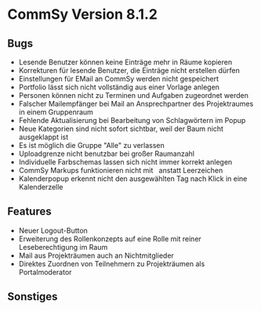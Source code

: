 CommSy Version 8.1.2
===================

Bugs
--------------------
- Lesende Benutzer können keine Einträge mehr in Räume kopieren
- Korrekturen für lesende Benutzer, die Einträge nicht erstellen dürfen
- Einstellungen für EMail an CommSy werden nicht gespeichert
- Portfolio lässt sich nicht vollständig aus einer Vorlage anlegen
- Personen können nicht zu Terminen und Aufgaben zugeordnet werden
- Falscher Mailempfänger bei Mail an Ansprechpartner des Projektraumes in einem Gruppenraum
- Fehlende Aktualisierung bei Bearbeitung von Schlagwörtern im Popup
- Neue Kategorien sind nicht sofort sichtbar, weil der Baum nicht ausgeklappt ist
- Es ist möglich die Gruppe "Alle" zu verlassen
- Uploadgrenze nicht benutzbar bei großer Raumanzahl
- Individuelle Farbschemas lassen sich nicht immer korrekt anlegen
- CommSy Markups funktionieren nicht mit &nbsp; anstatt Leerzeichen
- Kalenderpopup erkennt nicht den ausgewählten Tag nach Klick in eine Kalenderzelle

Features
--------------------
- Neuer Logout-Button
- Erweiterung des Rollenkonzepts auf eine Rolle mit reiner Leseberechtigung im Raum
- Mail aus Projekträumen auch an Nichtmitglieder
- Direktes Zuordnen von Teilnehmern zu Projekträumen als Portalmoderator

Sonstiges
--------------------
